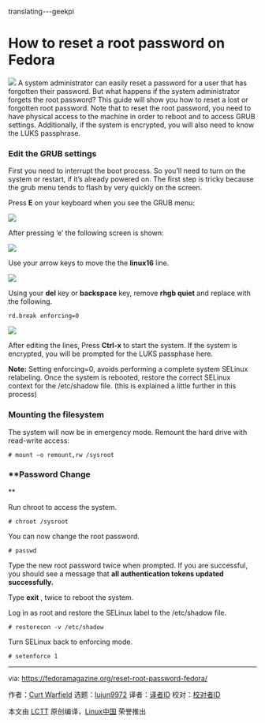 translating---geekpi

How to reset a root password on Fedora
======

![](https://fedoramagazine.org/wp-content/uploads/2018/04/resetrootpassword-816x345.jpg)
A system administrator can easily reset a password for a user that has forgotten their password. But what happens if the system administrator forgets the root password? This guide will show you how to reset a lost or forgotten root password. Note that to reset the root password, you need to have physical access to the machine in order to reboot and to access GRUB settings. Additionally, if the system is encrypted, you will also need to know the LUKS passphrase.

### Edit the GRUB settings

First you need to interrupt the boot process. So you’ll need to turn on the system or restart, if it’s already powered on. The first step is tricky because the grub menu tends to flash by very quickly on the screen.

Press **E** on your keyboard when you see the GRUB menu:

![][1]

After pressing ‘e’ the following screen is shown:

![][2]

Use your arrow keys to move the the **linux16** line.

![][3]

Using your **del** key or **backspace** key, remove **rhgb quiet** and replace with the following.
```
rd.break enforcing=0

```

![][4]

After editing the lines, Press **Ctrl-x** to start the system. If the system is encrypted, you will be prompted for the LUKS passphase here.

**Note:** Setting enforcing=0, avoids performing a complete system SELinux relabeling. Once the system is rebooted, restore the correct SELinux context for the /etc/shadow file. (this is explained a little further in this process)

### Mounting the filesystem

The system will now be in emergency mode. Remount the hard drive with read-write access:
```
# mount –o remount,rw /sysroot

```

### **Password Change

**

Run chroot to access the system.
```
# chroot /sysroot

```

You can now change the root password.
```
# passwd

```

Type the new root password twice when prompted. If you are successful, you should see a message that **all authentication tokens updated successfully.**

Type **exit** , twice to reboot the system.

Log in as root and restore the SELinux label to the /etc/shadow file.
```
# restorecon -v /etc/shadow

```

Turn SELinux back to enforcing mode.
```
# setenforce 1

```


--------------------------------------------------------------------------------

via: https://fedoramagazine.org/reset-root-password-fedora/

作者：[Curt Warfield][a]
选题：[lujun9972](https://github.com/lujun9972)
译者：[译者ID](https://github.com/译者ID)
校对：[校对者ID](https://github.com/校对者ID)

本文由 [LCTT](https://github.com/LCTT/TranslateProject) 原创编译，[Linux中国](https://linux.cn/) 荣誉推出

[a]:https://fedoramagazine.org/author/rcurtiswarfield/
[1]:https://fedoramagazine.org/wp-content/uploads/2018/04/grub.png
[2]:https://fedoramagazine.org/wp-content/uploads/2018/04/grub2.png
[3]:https://fedoramagazine.org/wp-content/uploads/2018/04/grub3.png
[4]:https://fedoramagazine.org/wp-content/uploads/2018/04/grub4.png
